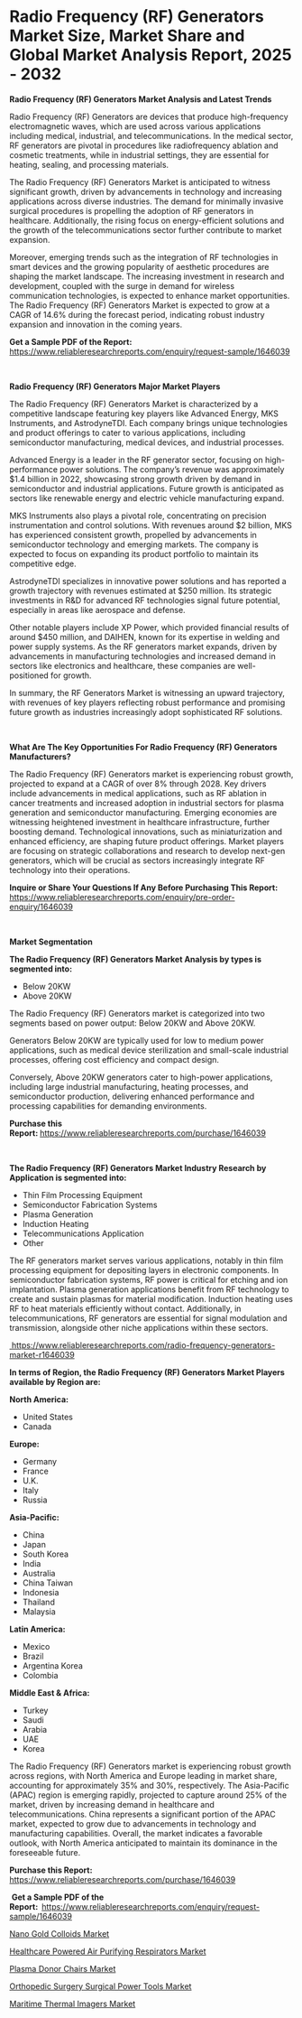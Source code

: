 <p><h1>Radio Frequency (RF) Generators Market Size, Market Share and Global Market Analysis Report, 2025 - 2032</h1></p><p><strong>Radio Frequency (RF) Generators Market Analysis and Latest Trends</strong></p>
<p><p>Radio Frequency (RF) Generators are devices that produce high-frequency electromagnetic waves, which are used across various applications including medical, industrial, and telecommunications. In the medical sector, RF generators are pivotal in procedures like radiofrequency ablation and cosmetic treatments, while in industrial settings, they are essential for heating, sealing, and processing materials.</p><p>The Radio Frequency (RF) Generators Market is anticipated to witness significant growth, driven by advancements in technology and increasing applications across diverse industries. The demand for minimally invasive surgical procedures is propelling the adoption of RF generators in healthcare. Additionally, the rising focus on energy-efficient solutions and the growth of the telecommunications sector further contribute to market expansion.</p><p>Moreover, emerging trends such as the integration of RF technologies in smart devices and the growing popularity of aesthetic procedures are shaping the market landscape. The increasing investment in research and development, coupled with the surge in demand for wireless communication technologies, is expected to enhance market opportunities. The Radio Frequency (RF) Generators Market is expected to grow at a CAGR of 14.6% during the forecast period, indicating robust industry expansion and innovation in the coming years.</p></p>
<p><strong>Get a Sample PDF of the Report:&nbsp;</strong> <a href="https://www.reliableresearchreports.com/enquiry/request-sample/1646039?utm_campaign=16&utm_medium=2&utm_source=Github&utm_content=ia&utm_term=29032025&utm_id=radio-frequency-rf-generators">https://www.reliableresearchreports.com/enquiry/request-sample/1646039</a></p>
<p>&nbsp;</p>
<p><strong>Radio Frequency (RF) Generators Major Market Players</strong></p>
<p><p>The Radio Frequency (RF) Generators Market is characterized by a competitive landscape featuring key players like Advanced Energy, MKS Instruments, and AstrodyneTDI. Each company brings unique technologies and product offerings to cater to various applications, including semiconductor manufacturing, medical devices, and industrial processes.</p><p>Advanced Energy is a leader in the RF generator sector, focusing on high-performance power solutions. The company’s revenue was approximately $1.4 billion in 2022, showcasing strong growth driven by demand in semiconductor and industrial applications. Future growth is anticipated as sectors like renewable energy and electric vehicle manufacturing expand.</p><p>MKS Instruments also plays a pivotal role, concentrating on precision instrumentation and control solutions. With revenues around $2 billion, MKS has experienced consistent growth, propelled by advancements in semiconductor technology and emerging markets. The company is expected to focus on expanding its product portfolio to maintain its competitive edge.</p><p>AstrodyneTDI specializes in innovative power solutions and has reported a growth trajectory with revenues estimated at $250 million. Its strategic investments in R&D for advanced RF technologies signal future potential, especially in areas like aerospace and defense.</p><p>Other notable players include XP Power, which provided financial results of around $450 million, and DAIHEN, known for its expertise in welding and power supply systems. As the RF generators market expands, driven by advancements in manufacturing technologies and increased demand in sectors like electronics and healthcare, these companies are well-positioned for growth.</p><p>In summary, the RF Generators Market is witnessing an upward trajectory, with revenues of key players reflecting robust performance and promising future growth as industries increasingly adopt sophisticated RF solutions.</p></p>
<p>&nbsp;</p>
<p><strong>What Are The Key Opportunities For Radio Frequency (RF) Generators Manufacturers?</strong></p>
<p><p>The Radio Frequency (RF) Generators market is experiencing robust growth, projected to expand at a CAGR of over 8% through 2028. Key drivers include advancements in medical applications, such as RF ablation in cancer treatments and increased adoption in industrial sectors for plasma generation and semiconductor manufacturing. Emerging economies are witnessing heightened investment in healthcare infrastructure, further boosting demand. Technological innovations, such as miniaturization and enhanced efficiency, are shaping future product offerings. Market players are focusing on strategic collaborations and research to develop next-gen generators, which will be crucial as sectors increasingly integrate RF technology into their operations.</p></p>
<p><strong>Inquire or Share Your Questions If Any Before Purchasing This Report:</strong> <a href="https://www.reliableresearchreports.com/enquiry/pre-order-enquiry/1646039?utm_campaign=16&utm_medium=2&utm_source=Github&utm_content=ia&utm_term=29032025&utm_id=radio-frequency-rf-generators">https://www.reliableresearchreports.com/enquiry/pre-order-enquiry/1646039</a></p>
<p>&nbsp;</p>
<p><strong>Market Segmentation</strong></p>
<p><strong>The Radio Frequency (RF) Generators Market Analysis by types is segmented into:</strong></p>
<p><ul><li>Below 20KW</li><li>Above 20KW</li></ul></p>
<p><p>The Radio Frequency (RF) Generators market is categorized into two segments based on power output: Below 20KW and Above 20KW. </p><p>Generators Below 20KW are typically used for low to medium power applications, such as medical device sterilization and small-scale industrial processes, offering cost efficiency and compact design. </p><p>Conversely, Above 20KW generators cater to high-power applications, including large industrial manufacturing, heating processes, and semiconductor production, delivering enhanced performance and processing capabilities for demanding environments.</p></p>
<p><strong>Purchase this Report:&nbsp;</strong><a href="https://www.reliableresearchreports.com/purchase/1646039?utm_campaign=16&utm_medium=2&utm_source=Github&utm_content=ia&utm_term=29032025&utm_id=radio-frequency-rf-generators">https://www.reliableresearchreports.com/purchase/1646039</a></p>
<p>&nbsp;</p>
<p><strong>The Radio Frequency (RF) Generators Market Industry Research by Application is segmented into:</strong></p>
<p><ul><li>Thin Film Processing Equipment</li><li>Semiconductor Fabrication Systems</li><li>Plasma Generation</li><li>Induction Heating</li><li>Telecommunications Application</li><li>Other</li></ul></p>
<p><p>The RF generators market serves various applications, notably in thin film processing equipment for depositing layers in electronic components. In semiconductor fabrication systems, RF power is critical for etching and ion implantation. Plasma generation applications benefit from RF technology to create and sustain plasmas for material modification. Induction heating uses RF to heat materials efficiently without contact. Additionally, in telecommunications, RF generators are essential for signal modulation and transmission, alongside other niche applications within these sectors.</p></p>
<p><a href="https://www.reliableresearchreports.com/radio-frequency-generators-market-r1646039?utm_campaign=16&utm_medium=2&utm_source=Github&utm_content=ia&utm_term=29032025&utm_id=radio-frequency-rf-generators">&nbsp;https://www.reliableresearchreports.com/radio-frequency-generators-market-r1646039</a></p>
<p><strong>In terms of Region, the Radio Frequency (RF) Generators Market Players available by Region are:</strong></p>
<p>
    <p> <strong> North America: </strong>
        <ul>
            <li>United States</li>
            <li>Canada</li>
        </ul>
        </p> 
    <p> <strong> Europe: </strong>
        <ul>
            <li>Germany</li>
            <li>France</li>
            <li>U.K.</li>
            <li>Italy</li>
            <li>Russia</li>
        </ul>
        </p> 
    <p> <strong> Asia-Pacific: </strong>
        <ul>
            <li>China</li>
            <li>Japan</li>
            <li>South Korea</li>
            <li>India</li>
            <li>Australia</li>
            <li>China Taiwan</li>
            <li>Indonesia</li>
            <li>Thailand</li>
            <li>Malaysia</li>
        </ul>
        </p> 
    <p> <strong> Latin America: </strong>
        <ul>
            <li>Mexico</li>
            <li>Brazil</li>
            <li>Argentina Korea</li>
            <li>Colombia</li>
        </ul>
        </p> 
    <p> <strong> Middle East & Africa: </strong>
        <ul>
            <li>Turkey</li>
            <li>Saudi</li>
            <li>Arabia</li>
            <li>UAE</li>
            <li>Korea</li>
        </ul>
    </p>
    </p>
<p><p>The Radio Frequency (RF) Generators market is experiencing robust growth across regions, with North America and Europe leading in market share, accounting for approximately 35% and 30%, respectively. The Asia-Pacific (APAC) region is emerging rapidly, projected to capture around 25% of the market, driven by increasing demand in healthcare and telecommunications. China represents a significant portion of the APAC market, expected to grow due to advancements in technology and manufacturing capabilities. Overall, the market indicates a favorable outlook, with North America anticipated to maintain its dominance in the foreseeable future.</p></p>
<p><strong>Purchase this Report: </strong><a href="https://www.reliableresearchreports.com/purchase/1646039?utm_campaign=16&utm_medium=2&utm_source=Github&utm_content=ia&utm_term=29032025&utm_id=radio-frequency-rf-generators">https://www.reliableresearchreports.com/purchase/1646039</a></p>
<p>&nbsp;<strong>Get a Sample PDF of the Report:&nbsp;&nbsp;</strong><a href="https://www.reliableresearchreports.com/enquiry/request-sample/1646039?utm_campaign=16&utm_medium=2&utm_source=Github&utm_content=ia&utm_term=29032025&utm_id=radio-frequency-rf-generators">https://www.reliableresearchreports.com/enquiry/request-sample/1646039</a></p>
<p><strong></strong></p>
<p><p><a href="https://github.com/lelkohydesyj/Market-Research-Report-List-1/blob/main/nano-gold-colloids-market.md?utm_campaign=16&utm_medium=2&utm_source=Github&utm_content=ia&utm_term=29032025&utm_id=radio-frequency-rf-generators">Nano Gold Colloids Market</a></p><p><a href="https://github.com/bhuraoutenc8/Market-Research-Report-List-1/blob/main/healthcare-powered-air-purifying-respirators-market.md?utm_campaign=16&utm_medium=2&utm_source=Github&utm_content=ia&utm_term=29032025&utm_id=radio-frequency-rf-generators">Healthcare Powered Air Purifying Respirators Market</a></p><p><a href="https://github.com/cezilfinerv9/Market-Research-Report-List-1/blob/main/plasma-donor-chairs-market.md?utm_campaign=16&utm_medium=2&utm_source=Github&utm_content=ia&utm_term=29032025&utm_id=radio-frequency-rf-generators">Plasma Donor Chairs Market</a></p><p><a href="https://github.com/syskamazucqa/Market-Research-Report-List-1/blob/main/orthopedic-surgery-surgical-power-tools-market.md?utm_campaign=16&utm_medium=2&utm_source=Github&utm_content=ia&utm_term=29032025&utm_id=radio-frequency-rf-generators">Orthopedic Surgery Surgical Power Tools Market</a></p><p><a href="https://github.com/thanenegenqa/Market-Research-Report-List-1/blob/main/maritime-thermal-imagers-market.md?utm_campaign=16&utm_medium=2&utm_source=Github&utm_content=ia&utm_term=29032025&utm_id=radio-frequency-rf-generators">Maritime Thermal Imagers Market</a></p></p>